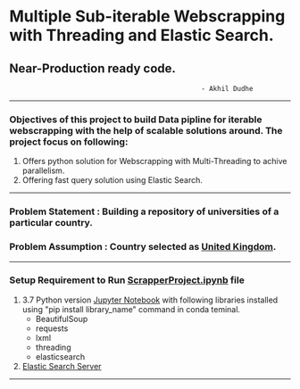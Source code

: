 
# Multiple Sub-iterable Webscrapping with Threading and Elastic Search.
##                                              Near-Production ready code.
                                                    - Akhil Dudhe

-----------------------------
### Objectives of this project to build Data pipline for iterable webscrapping with the help of scalable solutions around. The project focus on following:
1. Offers python solution for Webscrapping with Multi-Threading to achive parallelism. 
2. Offering fast query solution using Elastic Search.
-----------------------------
### Problem Statement  : Building a repository of universities of a particular country.
### Problem Assumption : Country selected as <a href="https://en.wikipedia.org/wiki/List_of_universities_in_England">United Kingdom</a>.
-----------------------------
### Setup Requirement to Run <a href="https://github.com/akhildudhe/Python_WebScrapper_With_Elastic_Search/blob/master/ScrapperProject.ipynb">ScrapperProject.ipynb</a> file

<ol type="number">
    <li> 3.7  Python version <a href="https://www.anaconda.com/products/individual">Jupyter Notebook</a> with following libraries installed using "pip install library_name" command in conda teminal.
        <ul>
            <li>BeautifulSoup</li>
            <li>requests</li>
            <li>lxml</li>
            <li>threading</li>
            <li>elasticsearch</li>
        </ul>
        </li>
    <li><a href="https://www.elastic.co/downloads/elasticsearch">Elastic Search Server</a></li>
</ol>

------------------------------------



